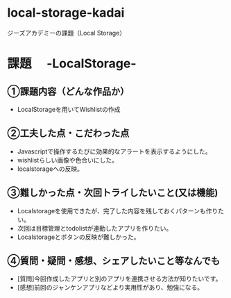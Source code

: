 # local-storage-kadai
ジーズアカデミーの課題（Local Storage）
# 課題　 -LocalStorage-

## ①課題内容（どんな作品か）
- LocalStorageを用いてWishlistの作成

## ②工夫した点・こだわった点
- Javascriptで操作するたびに効果的なアラートを表示するようにした。
- wishlistらしい画像や色合いにした。
- localstorageへの反映。

## ③難しかった点・次回トライしたいこと(又は機能)
- Localstorageを使用できたが、完了した内容を残しておくパターンも作りたい。
- 次回は目標管理とtodolistが連動したアプリを作りたい。
- Localstorageとボタンの反映が難しかった。

## ④質問・疑問・感想、シェアしたいこと等なんでも
- [質問]今回作成したアプリと別のアプリを連携させる方法が知りたいです。
- [感想]前回のジャンケンアプリなどより実用性があり、勉強になる。
